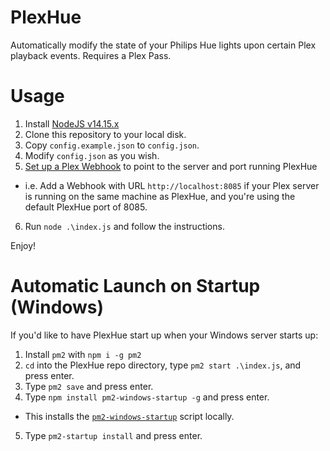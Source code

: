 # PlexHue
Automatically modify the state of your Philips Hue lights upon certain Plex playback events. Requires a Plex Pass.

# Usage
1. Install [NodeJS v14.15.x](https://nodejs.org/en/)
2. Clone this repository to your local disk.
3. Copy `config.example.json` to `config.json`.
4. Modify `config.json` as you wish.
5. [Set up a Plex Webhook](https://app.plex.tv/desktop#!/settings/webhooks) to point to the server and port running PlexHue
  - i.e. Add a Webhook with URL `http://localhost:8085` if your Plex server is running on the same machine as PlexHue, and you're using the default PlexHue port of 8085.
6. Run `node .\index.js` and follow the instructions.

Enjoy!

# Automatic Launch on Startup (Windows)
If you'd like to have PlexHue start up when your Windows server starts up:
1. Install `pm2` with `npm i -g pm2`
2. `cd` into the PlexHue repo directory, type `pm2 start .\index.js`, and press enter.
3. Type `pm2 save` and press enter.
4. Type `npm install pm2-windows-startup -g` and press enter.
  - This installs the [`pm2-windows-startup`](https://www.npmjs.com/package/pm2-windows-startup) script locally.
5. Type `pm2-startup install` and press enter.

